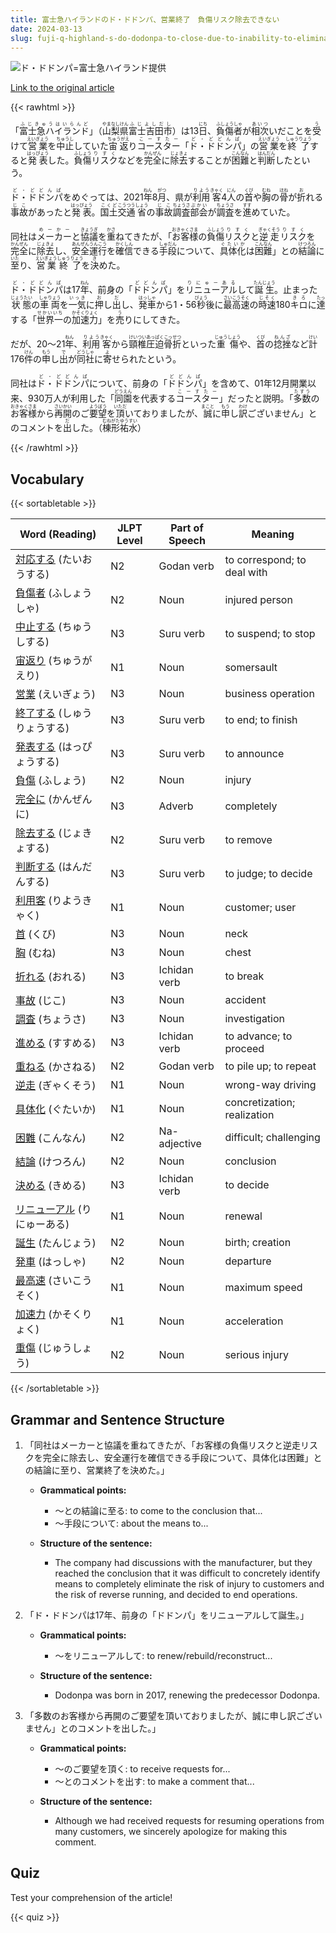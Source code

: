 ```yaml
---
title: 富士急ハイランドのド・ドドンパ、営業終了　負傷リスク除去できない
date: 2024-03-13
slug: fuji-q-highland-s-do-dodonpa-to-close-due-to-inability-to-eliminate-risk-of-injury
---
```


![ド・ドドンパ=富士急ハイランド提供](https://www.asahicom.jp/imgopt/img/8f18fe067b/comm_L/AS20240313003154.jpg "ド・ドドンパ=富士急ハイランド提供")

[Link to the original article](https://asahi.com/articles/ASS3F667JS3FOXIE01V.html?iref=comtop_7_04)

{{< rawhtml >}}
<p>「<ruby>富士急ハイランド<rt>ふじきゅうはいらんど</rt></ruby>」（<ruby>山梨県<rt>やまなしけん</rt></ruby><ruby>富士吉田市<rt>ふじよしだし</rt></ruby>）は13<ruby>日<rt>にち</rt></ruby>、<ruby>負傷者<rt>ふしょうしゃ</rt></ruby>が<ruby>相次<rt>あいつ</rt></ruby>いだことを<ruby>受<rt>う</rt></ruby>けて<ruby>営業<rt>えいぎょう</rt></ruby>を<ruby>中止<rt>ちゅうし</rt></ruby>していた<ruby>宙返<rt>ちゅうがえ</rt></ruby>り<ruby>コースター<rt>こーすたー</rt></ruby>「<ruby>ド・ドドンパ<rt>ど・どどんぱ</rt></ruby>」の<ruby>営業<rt>えいぎょう</rt></ruby>を<ruby>終了<rt>しゅうりょう</rt></ruby>すると<ruby>発表<rt>はっぴょう</rt></ruby>した。<ruby>負傷<rt>ふしょう</rt></ruby><ruby>リスク<rt>りすく</rt></ruby>などを<ruby>完全<rt>かんぜん</rt></ruby>に<ruby>除去<rt>じょきょ</rt></ruby>することが<ruby>困難<rt>こんなん</rt></ruby>と<ruby>判断<rt>はんだん</rt></ruby>したという。</p>

<p><ruby>ド・ドドンパ<rt>ど・どどんぱ</rt></ruby>をめぐっては、2021<ruby>年<rt>ねん</rt></ruby>8<ruby>月<rt>がつ</rt></ruby>、県が<ruby>利用<rt>りよう</rt></ruby><ruby>客<rt>きゃく</rt></ruby>4<ruby>人<rt>にん</rt></ruby>の<ruby>首<rt>くび</rt></ruby>や<ruby>胸<rt>むね</rt></ruby>の<ruby>骨<rt>ほね</rt></ruby>が<ruby>折<rt>お</rt></ruby>れる<ruby>事故<rt>じこ</rt></ruby>があったと<ruby>発表<rt>はっぴょう</rt></ruby>。<ruby>国土<rt>こくど</rt></ruby><ruby>交通<rt>こうつう</rt></ruby><ruby>省<rt>しょう</rt></ruby>の<ruby>事故<rt>じこ</rt></ruby><ruby>調査<rt>ちょうさ</rt></ruby><ruby>部会<rt>ぶかい</rt></ruby>が<ruby>調査<rt>ちょうさ</rt></ruby>を<ruby>進<rt>すす</rt></ruby>めていた。</p>

<p>同社は<ruby>メーカー<rt>めーかー</rt></ruby>と<ruby>協議<rt>きょうぎ</rt></ruby>を<ruby>重<rt>かさ</rt></ruby>ねてきたが、「<ruby>お客様<rt>おきゃくさま</rt></ruby>の<ruby>負傷<rt>ふしょう</rt></ruby><ruby>リスク<rt>りすく</rt></ruby>と<ruby>逆走<rt>ぎゃくそう</rt></ruby><ruby>リスク<rt>りすく</rt></ruby>を<ruby>完全<rt>かんぜん</rt></ruby>に<ruby>除去<rt>じょきょ</rt></ruby>し、<ruby>安全<rt>あんぜん</rt></ruby><ruby>運行<rt>うんこう</rt></ruby>を<ruby>確信<rt>かくしん</rt></ruby>できる<ruby>手段<rt>しゅだん</rt></ruby>について、<ruby>具体化<rt>ぐたいか</rt></ruby>は<ruby>困難<rt>こんなん</rt></ruby>」との<ruby>結論<rt>けつろん</rt></ruby>に<ruby>至<rt>いた</rt></ruby>り、<ruby>営業<rt>えいぎょう</rt></ruby><ruby>終了<rt>しゅうりょう</rt></ruby>を<ruby>決<rt>き</rt></ruby>めた。</p>

<p><ruby>ド・ドドンパ<rt>ど・どどんぱ</rt></ruby>は17<ruby>年<rt>ねん</rt></ruby>、前身の「<ruby>ドドンパ<rt>どどんぱ</rt></ruby>」を<ruby>リニューアル<rt>りにゅーある</rt></ruby>して<ruby>誕生<rt>たんじょう</rt></ruby>。止まった<ruby>状態<rt>じょうたい</rt></ruby>の<ruby>車両<rt>しゃりょう</rt></ruby>を<ruby>一気<rt>いっき</rt></ruby>に<ruby>押<rt>お</rt></ruby>し<ruby>出<rt>だ</rt></ruby>し、<ruby>発車<rt>はっしゃ</rt></ruby>から1・56<ruby>秒<rt>びょう</rt></ruby>後に<ruby>最高速<rt>さいこうそく</rt></ruby>の<ruby>時速<rt>じそく</rt></ruby>180<ruby>キロ<rt>きろ</rt></ruby>に<ruby>達<rt>たっ</rt></ruby>する「<ruby>世界一<rt>せかいいち</rt></ruby>の<ruby>加速力<rt>かそくりょく</rt></ruby>」を<ruby>売<rt>う</rt></ruby>りにしてきた。</p>

<p>だが、20～21<ruby>年<rt>ねん</rt></ruby>、<ruby>利用<rt>りよう</rt></ruby><ruby>客<rt>きゃく</rt></ruby>から<ruby>頸椎<rt>けいつい</rt></ruby><ruby>圧迫<rt>あっぱく</rt></ruby><ruby>骨折<rt>こっせつ</rt></ruby>といった<ruby>重傷<rt>じゅうしょう</rt></ruby>や、<ruby>首<rt>くび</rt></ruby>の<ruby>捻挫<rt>ねんざ</rt></ruby>など<ruby>計<rt>けい</rt></ruby>176<ruby>件<rt>けん</rt></ruby>の<ruby>申<rt>もう</rt></ruby>し<ruby>出<rt>で</rt></ruby>が<ruby>同社<rt>どうしゃ</rt></ruby>に<ruby>寄<rt>よ</rt></ruby>せられたという。</p>

<p>同社は<ruby>ド・ドドンパ<rt>ど・どどんぱ</rt></ruby>について、前身の「<ruby>ドドンパ<rt>どどんぱ</rt></ruby>」を含めて、01年12月開業以来、930万人が利用した「<ruby>同園<rt>どうえん</rt></ruby>を代表する<ruby>コースター<rt>こーすたー</rt></ruby>」だったと説明。「<ruby>多数<rt>たすう</rt></ruby>の<ruby>お客様<rt>おきゃくさま</rt></ruby>から<ruby>再開<rt>さいかい</rt></ruby>のご<ruby>要望<rt>ようぼう</rt></ruby>を<ruby>頂<rt>いただ</rt></ruby>いておりましたが、<ruby>誠<rt>まこと</rt></ruby>に<ruby>申<rt>もう</rt></ruby>し<ruby>訳<rt>わけ</rt></ruby>ございません」とのコメントを<ruby>出<rt>だ</rt></ruby>した。（<ruby>棟形<rt>むねがた</rt><ruby>祐水<rt>ゆうすい</rt></ruby>）</p>
{{< /rawhtml >}}

## Vocabulary


{{< sortabletable >}}

| Word (Reading) | JLPT Level | Part of Speech | Meaning |
|-----------------|------------|---------------|---------|
|[対応する](https://jisho.org/search/%E5%AF%BE%E5%BF%9C%E3%81%99%E3%82%8B) (たいおうする)| N2 | Godan verb | to correspond; to deal with |
|[負傷者](https://jisho.org/search/%E8%B2%A0%E5%82%B7%E8%80%85) (ふしょうしゃ)| N2 | Noun | injured person |
|[中止する](https://jisho.org/search/%E4%B8%AD%E6%AD%A2%E3%81%99%E3%82%8B) (ちゅうしする)| N3 | Suru verb | to suspend; to stop |
|[宙返り](https://jisho.org/search/%E5%AE%99%E8%BF%94%E3%82%8A) (ちゅうがえり)| N1 | Noun | somersault |
|[営業](https://jisho.org/search/%E5%96%B6%E6%A5%AD) (えいぎょう)| N3 | Noun | business operation |
|[終了する](https://jisho.org/search/%E7%B5%82%E4%BA%86%E3%81%99%E3%82%8B) (しゅうりょうする)| N3 | Suru verb | to end; to finish |
|[発表する](https://jisho.org/search/%E7%99%BA%E8%A1%A8%E3%81%99%E3%82%8B) (はっぴょうする)| N3 | Suru verb | to announce |
|[負傷](https://jisho.org/search/%E8%B2%A0%E5%82%B7) (ふしょう)| N2 | Noun | injury |
|[完全に](https://jisho.org/search/%E5%AE%8C%E5%85%A8%E3%81%AB) (かんぜんに)| N3 | Adverb | completely |
|[除去する](https://jisho.org/search/%E9%99%A4%E5%8E%BB%E3%81%99%E3%82%8B) (じょきょする)| N2 | Suru verb | to remove |
|[判断する](https://jisho.org/search/%E5%88%A4%E6%96%AD%E3%81%99%E3%82%8B) (はんだんする)| N3 | Suru verb | to judge; to decide |
|[利用客](https://jisho.org/search/%E5%88%A9%E7%94%A8%E5%AE%A2) (りようきゃく)| N1 | Noun | customer; user |
|[首](https://jisho.org/search/%E9%A6%96) (くび)| N3 | Noun | neck |
|[胸](https://jisho.org/search/%E8%83%B8) (むね)| N3 | Noun | chest |
|[折れる](https://jisho.org/search/%E6%8A%98%E3%82%8C%E3%82%8B) (おれる)| N3 | Ichidan verb | to break |
|[事故](https://jisho.org/search/%E4%BA%8B%E6%95%85) (じこ)| N3 | Noun | accident |
|[調査](https://jisho.org/search/%E8%AA%BF%E6%9F%BB) (ちょうさ)| N3 | Noun | investigation |
|[進める](https://jisho.org/search/%E9%80%B2%E3%82%81%E3%82%8B) (すすめる)| N3 | Ichidan verb | to advance; to proceed |
|[重ねる](https://jisho.org/search/%E9%87%8D%E3%81%AD%E3%82%8B) (かさねる)| N2 | Godan verb | to pile up; to repeat |
|[逆走](https://jisho.org/search/%E9%80%86%E8%B5%B0) (ぎゃくそう)| N1 | Noun | wrong-way driving |
|[具体化](https://jisho.org/search/%E5%85%B7%E4%BD%93%E5%8C%96) (ぐたいか)| N1 | Noun | concretization; realization |
|[困難](https://jisho.org/search/%E5%9B%B0%E9%9B%A3) (こんなん)| N2 | Na-adjective | difficult; challenging |
|[結論](https://jisho.org/search/%E7%B5%90%E8%AB%96) (けつろん)| N2 | Noun | conclusion |
|[決める](https://jisho.org/search/%E6%B1%BA%E3%82%81%E3%82%8B) (きめる)| N3 | Ichidan verb | to decide |
|[リニューアル](https://jisho.org/search/%E3%83%AA%E3%83%8B%E3%83%A5%E3%83%BC%E3%82%A2%E3%83%AB) (りにゅーある)| N1 | Noun | renewal |
|[誕生](https://jisho.org/search/%E8%AA%95%E7%94%9F) (たんじょう)| N2 | Noun | birth; creation |
|[発車](https://jisho.org/search/%E7%99%BA%E8%BB%8A) (はっしゃ)| N2 | Noun | departure |
|[最高速](https://jisho.org/search/%E6%9C%80%E9%AB%98%E9%80%9F) (さいこうそく)| N1 | Noun | maximum speed |
|[加速力](https://jisho.org/search/%E5%8A%A0%E9%80%9F%E5%8A%9B) (かそくりょく)| N1 | Noun | acceleration |
|[重傷](https://jisho.org/search/%E9%87%8D%E5%82%B7) (じゅうしょう)| N2 | Noun | serious injury |

{{< /sortabletable >}}


## Grammar and Sentence Structure

1. 「同社はメーカーと協議を重ねてきたが、「お客様の負傷リスクと逆走リスクを完全に除去し、安全運行を確信できる手段について、具体化は困難」との結論に至り、営業終了を決めた。」
   
   - **Grammatical points:** 
     - 〜との結論に至る: to come to the conclusion that...
     - 〜手段について: about the means to...
   
   - **Structure of the sentence:** 
     - The company had discussions with the manufacturer, but they reached the conclusion that it was difficult to concretely identify means to completely eliminate the risk of injury to customers and the risk of reverse running, and decided to end operations.

2. 「ド・ドドンパは17年、前身の「ドドンパ」をリニューアルして誕生。」
   
   - **Grammatical points:** 
     - 〜をリニューアルして: to renew/rebuild/reconstruct...
   
   - **Structure of the sentence:** 
     - Dodonpa was born in 2017, renewing the predecessor Dodonpa.

3. 「多数のお客様から再開のご要望を頂いておりましたが、誠に申し訳ございません」とのコメントを出した。」
   
   - **Grammatical points:** 
     - 〜のご要望を頂く: to receive requests for...
     - 〜とのコメントを出す: to make a comment that...
   
   - **Structure of the sentence:** 
     - Although we had received requests for resuming operations from many customers, we sincerely apologize for making this comment.

## Quiz

Test your comprehension of the article!

{{< quiz >}}